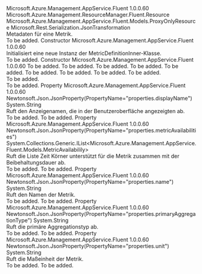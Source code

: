<Type Name="MetricDefinitionInner" FullName="Microsoft.Azure.Management.AppService.Fluent.Models.MetricDefinitionInner">
  <TypeSignature Language="C#" Value="public class MetricDefinitionInner : Microsoft.Azure.Management.AppService.Fluent.Models.ProxyOnlyResource" />
  <TypeSignature Language="ILAsm" Value=".class public auto ansi beforefieldinit MetricDefinitionInner extends Microsoft.Azure.Management.AppService.Fluent.Models.ProxyOnlyResource" />
  <TypeSignature Language="DocId" Value="T:Microsoft.Azure.Management.AppService.Fluent.Models.MetricDefinitionInner" />
  <TypeSignature Language="VB.NET" Value="Public Class MetricDefinitionInner&#xA;Inherits ProxyOnlyResource" />
  <TypeSignature Language="F#" Value="type MetricDefinitionInner = class&#xA;    inherit ProxyOnlyResource" />
  <AssemblyInfo>
    <AssemblyName>Microsoft.Azure.Management.AppService.Fluent</AssemblyName>
    <AssemblyVersion>1.0.0.60</AssemblyVersion>
  </AssemblyInfo>
  <Base>
    <BaseTypeName>Microsoft.Azure.Management.ResourceManager.Fluent.Resource</BaseTypeName>
    <BaseTypeName FrameworkAlternate="azure-dotnet">Microsoft.Azure.Management.AppService.Fluent.Models.ProxyOnlyResource</BaseTypeName>
  </Base>
  <Interfaces />
  <Attributes>
    <Attribute>
      <AttributeName>Microsoft.Rest.Serialization.JsonTransformation</AttributeName>
    </Attribute>
  </Attributes>
  <Docs>
    <summary>
            Metadaten für eine Metrik.
            </summary>
    <remarks>To be added.</remarks>
  </Docs>
  <Members>
    <Member MemberName=".ctor">
      <MemberSignature Language="C#" Value="public MetricDefinitionInner ();" />
      <MemberSignature Language="ILAsm" Value=".method public hidebysig specialname rtspecialname instance void .ctor() cil managed" />
      <MemberSignature Language="DocId" Value="M:Microsoft.Azure.Management.AppService.Fluent.Models.MetricDefinitionInner.#ctor" />
      <MemberSignature Language="VB.NET" Value="Public Sub New ()" />
      <MemberType>Constructor</MemberType>
      <AssemblyInfo>
        <AssemblyName>Microsoft.Azure.Management.AppService.Fluent</AssemblyName>
        <AssemblyVersion>1.0.0.60</AssemblyVersion>
      </AssemblyInfo>
      <Parameters />
      <Docs>
        <summary>
            Initialisiert eine neue Instanz der MetricDefinitionInner-Klasse.
            </summary>
        <remarks>To be added.</remarks>
      </Docs>
    </Member>
    <Member MemberName=".ctor">
      <MemberSignature Language="C#" Value="public MetricDefinitionInner (string id = null, string name = null, string kind = null, string type = null, string metricDefinitionName = null, string unit = null, string primaryAggregationType = null, System.Collections.Generic.IList&lt;Microsoft.Azure.Management.AppService.Fluent.Models.MetricAvailabilily&gt; metricAvailabilities = null, string displayName = null);" />
      <MemberSignature Language="ILAsm" Value=".method public hidebysig specialname rtspecialname instance void .ctor(string id, string name, string kind, string type, string metricDefinitionName, string unit, string primaryAggregationType, class System.Collections.Generic.IList`1&lt;class Microsoft.Azure.Management.AppService.Fluent.Models.MetricAvailabilily&gt; metricAvailabilities, string displayName) cil managed" />
      <MemberSignature Language="DocId" Value="M:Microsoft.Azure.Management.AppService.Fluent.Models.MetricDefinitionInner.#ctor(System.String,System.String,System.String,System.String,System.String,System.String,System.String,System.Collections.Generic.IList{Microsoft.Azure.Management.AppService.Fluent.Models.MetricAvailabilily},System.String)" />
      <MemberSignature Language="VB.NET" Value="Public Sub New (Optional id As String = null, Optional name As String = null, Optional kind As String = null, Optional type As String = null, Optional metricDefinitionName As String = null, Optional unit As String = null, Optional primaryAggregationType As String = null, Optional metricAvailabilities As IList(Of MetricAvailabilily) = null, Optional displayName As String = null)" />
      <MemberSignature Language="F#" Value="new Microsoft.Azure.Management.AppService.Fluent.Models.MetricDefinitionInner : string * string * string * string * string * string * string * System.Collections.Generic.IList&lt;Microsoft.Azure.Management.AppService.Fluent.Models.MetricAvailabilily&gt; * string -&gt; Microsoft.Azure.Management.AppService.Fluent.Models.MetricDefinitionInner" Usage="new Microsoft.Azure.Management.AppService.Fluent.Models.MetricDefinitionInner (id, name, kind, type, metricDefinitionName, unit, primaryAggregationType, metricAvailabilities, displayName)" />
      <MemberType>Constructor</MemberType>
      <AssemblyInfo>
        <AssemblyName>Microsoft.Azure.Management.AppService.Fluent</AssemblyName>
        <AssemblyVersion>1.0.0.60</AssemblyVersion>
      </AssemblyInfo>
      <Parameters>
        <Parameter Name="id" Type="System.String" />
        <Parameter Name="name" Type="System.String" />
        <Parameter Name="kind" Type="System.String" />
        <Parameter Name="type" Type="System.String" />
        <Parameter Name="metricDefinitionName" Type="System.String" />
        <Parameter Name="unit" Type="System.String" />
        <Parameter Name="primaryAggregationType" Type="System.String" />
        <Parameter Name="metricAvailabilities" Type="System.Collections.Generic.IList&lt;Microsoft.Azure.Management.AppService.Fluent.Models.MetricAvailabilily&gt;" />
        <Parameter Name="displayName" Type="System.String" />
      </Parameters>
      <Docs>
        <param name="id">To be added.</param>
        <param name="name">To be added.</param>
        <param name="kind">To be added.</param>
        <param name="type">To be added.</param>
        <param name="metricDefinitionName">To be added.</param>
        <param name="unit">To be added.</param>
        <param name="primaryAggregationType">To be added.</param>
        <param name="metricAvailabilities">To be added.</param>
        <param name="displayName">To be added.</param>
        <summary>To be added.</summary>
        <remarks>To be added.</remarks>
      </Docs>
    </Member>
    <Member MemberName="DisplayName">
      <MemberSignature Language="C#" Value="public string DisplayName { get; }" />
      <MemberSignature Language="ILAsm" Value=".property instance string DisplayName" />
      <MemberSignature Language="DocId" Value="P:Microsoft.Azure.Management.AppService.Fluent.Models.MetricDefinitionInner.DisplayName" />
      <MemberSignature Language="VB.NET" Value="Public ReadOnly Property DisplayName As String" />
      <MemberSignature Language="F#" Value="member this.DisplayName : string" Usage="Microsoft.Azure.Management.AppService.Fluent.Models.MetricDefinitionInner.DisplayName" />
      <MemberType>Property</MemberType>
      <AssemblyInfo>
        <AssemblyName>Microsoft.Azure.Management.AppService.Fluent</AssemblyName>
        <AssemblyVersion>1.0.0.60</AssemblyVersion>
      </AssemblyInfo>
      <Attributes>
        <Attribute>
          <AttributeName>Newtonsoft.Json.JsonProperty(PropertyName="properties.displayName")</AttributeName>
        </Attribute>
      </Attributes>
      <ReturnValue>
        <ReturnType>System.String</ReturnType>
      </ReturnValue>
      <Docs>
        <summary>
            Ruft den Anzeigenamen, die in der Benutzeroberfläche angezeigten ab.
            </summary>
        <value>To be added.</value>
        <remarks>To be added.</remarks>
      </Docs>
    </Member>
    <Member MemberName="MetricAvailabilities">
      <MemberSignature Language="C#" Value="public System.Collections.Generic.IList&lt;Microsoft.Azure.Management.AppService.Fluent.Models.MetricAvailabilily&gt; MetricAvailabilities { get; }" />
      <MemberSignature Language="ILAsm" Value=".property instance class System.Collections.Generic.IList`1&lt;class Microsoft.Azure.Management.AppService.Fluent.Models.MetricAvailabilily&gt; MetricAvailabilities" />
      <MemberSignature Language="DocId" Value="P:Microsoft.Azure.Management.AppService.Fluent.Models.MetricDefinitionInner.MetricAvailabilities" />
      <MemberSignature Language="VB.NET" Value="Public ReadOnly Property MetricAvailabilities As IList(Of MetricAvailabilily)" />
      <MemberSignature Language="F#" Value="member this.MetricAvailabilities : System.Collections.Generic.IList&lt;Microsoft.Azure.Management.AppService.Fluent.Models.MetricAvailabilily&gt;" Usage="Microsoft.Azure.Management.AppService.Fluent.Models.MetricDefinitionInner.MetricAvailabilities" />
      <MemberType>Property</MemberType>
      <AssemblyInfo>
        <AssemblyName>Microsoft.Azure.Management.AppService.Fluent</AssemblyName>
        <AssemblyVersion>1.0.0.60</AssemblyVersion>
      </AssemblyInfo>
      <Attributes>
        <Attribute>
          <AttributeName>Newtonsoft.Json.JsonProperty(PropertyName="properties.metricAvailabilities")</AttributeName>
        </Attribute>
      </Attributes>
      <ReturnValue>
        <ReturnType>System.Collections.Generic.IList&lt;Microsoft.Azure.Management.AppService.Fluent.Models.MetricAvailabilily&gt;</ReturnType>
      </ReturnValue>
      <Docs>
        <summary>
            Ruft die Liste Zeit Körner unterstützt für die Metrik zusammen mit der Beibehaltungsdauer ab.
            </summary>
        <value>To be added.</value>
        <remarks>To be added.</remarks>
      </Docs>
    </Member>
    <Member MemberName="MetricDefinitionName">
      <MemberSignature Language="C#" Value="public string MetricDefinitionName { get; }" />
      <MemberSignature Language="ILAsm" Value=".property instance string MetricDefinitionName" />
      <MemberSignature Language="DocId" Value="P:Microsoft.Azure.Management.AppService.Fluent.Models.MetricDefinitionInner.MetricDefinitionName" />
      <MemberSignature Language="VB.NET" Value="Public ReadOnly Property MetricDefinitionName As String" />
      <MemberSignature Language="F#" Value="member this.MetricDefinitionName : string" Usage="Microsoft.Azure.Management.AppService.Fluent.Models.MetricDefinitionInner.MetricDefinitionName" />
      <MemberType>Property</MemberType>
      <AssemblyInfo>
        <AssemblyName>Microsoft.Azure.Management.AppService.Fluent</AssemblyName>
        <AssemblyVersion>1.0.0.60</AssemblyVersion>
      </AssemblyInfo>
      <Attributes>
        <Attribute>
          <AttributeName>Newtonsoft.Json.JsonProperty(PropertyName="properties.name")</AttributeName>
        </Attribute>
      </Attributes>
      <ReturnValue>
        <ReturnType>System.String</ReturnType>
      </ReturnValue>
      <Docs>
        <summary>
            Ruft den Namen der Metrik.
            </summary>
        <value>To be added.</value>
        <remarks>To be added.</remarks>
      </Docs>
    </Member>
    <Member MemberName="PrimaryAggregationType">
      <MemberSignature Language="C#" Value="public string PrimaryAggregationType { get; }" />
      <MemberSignature Language="ILAsm" Value=".property instance string PrimaryAggregationType" />
      <MemberSignature Language="DocId" Value="P:Microsoft.Azure.Management.AppService.Fluent.Models.MetricDefinitionInner.PrimaryAggregationType" />
      <MemberSignature Language="VB.NET" Value="Public ReadOnly Property PrimaryAggregationType As String" />
      <MemberSignature Language="F#" Value="member this.PrimaryAggregationType : string" Usage="Microsoft.Azure.Management.AppService.Fluent.Models.MetricDefinitionInner.PrimaryAggregationType" />
      <MemberType>Property</MemberType>
      <AssemblyInfo>
        <AssemblyName>Microsoft.Azure.Management.AppService.Fluent</AssemblyName>
        <AssemblyVersion>1.0.0.60</AssemblyVersion>
      </AssemblyInfo>
      <Attributes>
        <Attribute>
          <AttributeName>Newtonsoft.Json.JsonProperty(PropertyName="properties.primaryAggregationType")</AttributeName>
        </Attribute>
      </Attributes>
      <ReturnValue>
        <ReturnType>System.String</ReturnType>
      </ReturnValue>
      <Docs>
        <summary>
            Ruft die primäre Aggregationstyp ab.
            </summary>
        <value>To be added.</value>
        <remarks>To be added.</remarks>
      </Docs>
    </Member>
    <Member MemberName="Unit">
      <MemberSignature Language="C#" Value="public string Unit { get; }" />
      <MemberSignature Language="ILAsm" Value=".property instance string Unit" />
      <MemberSignature Language="DocId" Value="P:Microsoft.Azure.Management.AppService.Fluent.Models.MetricDefinitionInner.Unit" />
      <MemberSignature Language="VB.NET" Value="Public ReadOnly Property Unit As String" />
      <MemberSignature Language="F#" Value="member this.Unit : string" Usage="Microsoft.Azure.Management.AppService.Fluent.Models.MetricDefinitionInner.Unit" />
      <MemberType>Property</MemberType>
      <AssemblyInfo>
        <AssemblyName>Microsoft.Azure.Management.AppService.Fluent</AssemblyName>
        <AssemblyVersion>1.0.0.60</AssemblyVersion>
      </AssemblyInfo>
      <Attributes>
        <Attribute>
          <AttributeName>Newtonsoft.Json.JsonProperty(PropertyName="properties.unit")</AttributeName>
        </Attribute>
      </Attributes>
      <ReturnValue>
        <ReturnType>System.String</ReturnType>
      </ReturnValue>
      <Docs>
        <summary>
            Ruft die Maßeinheit der Metrik.
            </summary>
        <value>To be added.</value>
        <remarks>To be added.</remarks>
      </Docs>
    </Member>
  </Members>
</Type>